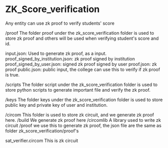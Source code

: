 # ZK_Score_verification
Any entity can use zk proof to verify students' score

/proof
The folder proof under the zk_score_verification folder is used to store zk proof and others will be used when verifying student's score and id.

input.json: Used to generate zk proof, as a input.
proof_signed_by_institution.json: zk proof signed by institution
proof_signed_by_user.json: signed zk proof signed by user
proof.json: zk proof
public.json: public input, the college can use this to verify if zk proof is true.

/scripts
The folder script under the zk_score_verification folder is used to store python scripts to generate important file and verify the zk proof.

/keys
The folder keys under the zk_score_verification folder is used to store public key and private key of user and institution.

/circom
This folder is used to store zk circuit, and we generate zk proof here.
    /build
    We generate zk proof here
    /circomlib
    A library used to write zk circuit
    /proof
    we use this to generate zk proof, the json file are the same as folder zk_score_verification/proof's

sat_verifier.circom
This is zk circuit